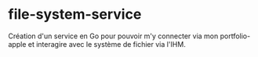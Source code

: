 # file-system-service
Création d'un service en Go pour pouvoir m'y connecter via mon portfolio-apple et interagire avec le système de fichier via l'IHM.
